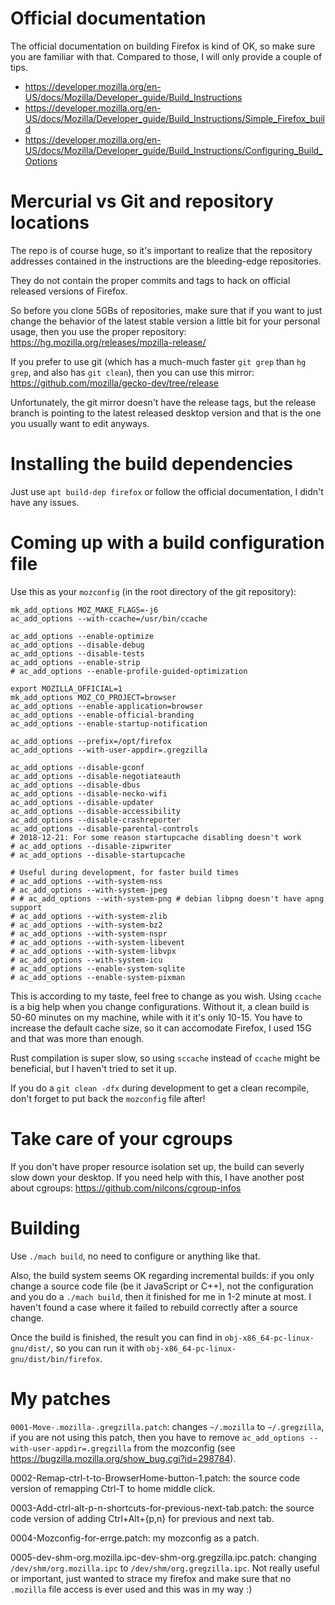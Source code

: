 # Official documentation

The official documentation on building Firefox is kind of OK, so make
sure you are familiar with that.  Compared to those, I will only
provide a couple of tips.

- https://developer.mozilla.org/en-US/docs/Mozilla/Developer_guide/Build_Instructions
- https://developer.mozilla.org/en-US/docs/Mozilla/Developer_guide/Build_Instructions/Simple_Firefox_build
- https://developer.mozilla.org/en-US/docs/Mozilla/Developer_guide/Build_Instructions/Configuring_Build_Options

# Mercurial vs Git and repository locations

The repo is of course huge, so it's important to realize that the
repository addresses contained in the instructions are the
bleeding-edge repositories.

They do not contain the proper commits and tags to hack on official
released versions of Firefox.

So before you clone 5GBs of repositories, make sure that if you want
to just change the behavior of the latest stable version a little bit
for your personal usage, then you use the proper repository:
https://hg.mozilla.org/releases/mozilla-release/

If you prefer to use git (which has a much-much faster `git grep` than
`hg grep`, and also has `git clean`), then you can use this mirror:
https://github.com/mozilla/gecko-dev/tree/release

Unfortunately, the git mirror doesn't have the release tags, but the
release branch is pointing to the latest released desktop version and
that is the one you usually want to edit anyways.

# Installing the build dependencies

Just use `apt build-dep firefox` or follow the official documentation,
I didn't have any issues.

# Coming up with a build configuration file

Use this as your `mozconfig` (in the root directory of the git repository):

```
mk_add_options MOZ_MAKE_FLAGS=-j6
ac_add_options --with-ccache=/usr/bin/ccache

ac_add_options --enable-optimize
ac_add_options --disable-debug
ac_add_options --disable-tests
ac_add_options --enable-strip
# ac_add_options --enable-profile-guided-optimization

export MOZILLA_OFFICIAL=1
mk_add_options MOZ_CO_PROJECT=browser
ac_add_options --enable-application=browser
ac_add_options --enable-official-branding
ac_add_options --enable-startup-notification

ac_add_options --prefix=/opt/firefox
ac_add_options --with-user-appdir=.gregzilla

ac_add_options --disable-gconf
ac_add_options --disable-negotiateauth
ac_add_options --disable-dbus
ac_add_options --disable-necko-wifi
ac_add_options --disable-updater
ac_add_options --disable-accessibility
ac_add_options --disable-crashreporter
ac_add_options --disable-parental-controls
# 2018-12-21: For some reason startupcache disabling doesn't work
# ac_add_options --disable-zipwriter
# ac_add_options --disable-startupcache

# Useful during development, for faster build times
# ac_add_options --with-system-nss
# ac_add_options --with-system-jpeg
# # ac_add_options --with-system-png # debian libpng doesn't have apng support
# ac_add_options --with-system-zlib
# ac_add_options --with-system-bz2
# ac_add_options --with-system-nspr
# ac_add_options --with-system-libevent
# ac_add_options --with-system-libvpx
# ac_add_options --with-system-icu
# ac_add_options --enable-system-sqlite
# ac_add_options --enable-system-pixman
```

This is according to my taste, feel free to change as you wish.  Using
`ccache` is a big help when you change configurations.  Without it, a
clean build is 50-60 minutes on my machine, while with it it's only
10-15.  You have to increase the default cache size, so it can
accomodate Firefox, I used 15G and that was more than enough.

Rust compilation is super slow, so using `sccache` instead of `ccache`
might be beneficial, but I haven't tried to set it up.

If you do a `git clean -dfx` during development to get a clean
recompile, don't forget to put back the `mozconfig` file after!

# Take care of your cgroups

If you don't have proper resource isolation set up, the build can
severly slow down your desktop.  If you need help with this, I have
another post about cgroups: https://github.com/nilcons/cgroup-infos

# Building

Use `./mach build`, no need to configure or anything like that.

Also, the build system seems OK regarding incremental builds: if you
only change a source code file (be it JavaScript or C++), not the
configuration and you do a `./mach build`, then it finished for me in
1-2 minute at most.  I haven't found a case where it failed to rebuild
correctly after a source change.

Once the build is finished, the result you can find in
`obj-x86_64-pc-linux-gnu/dist/`, so you can run it with
`obj-x86_64-pc-linux-gnu/dist/bin/firefox`.

# My patches

`0001-Move-.mozilla-.gregzilla.patch`: changes `~/.mozilla` to
`~/.gregzilla`, if you are not using this patch, then you have to
remove `ac_add_options --with-user-appdir=.gregzilla` from the
mozconfig (see https://bugzilla.mozilla.org/show_bug.cgi?id=298784).

0002-Remap-ctrl-t-to-BrowserHome-button-1.patch: the source code
version of remapping Ctrl-T to home middle click.

0003-Add-ctrl-alt-p-n-shortcuts-for-previous-next-tab.patch: the
source code version of adding Ctrl+Alt+{p,n} for previous and next
tab.

0004-Mozconfig-for-errge.patch: my mozconfig as a patch.

0005-dev-shm-org.mozilla.ipc-dev-shm-org.gregzilla.ipc.patch: changing
`/dev/shm/org.mozilla.ipc` to `/dev/shm/org.gregzilla.ipc`.  Not
really useful or important, just wanted to strace my firefox and make
sure that no `.mozilla` file access is ever used and this was in my
way :)

